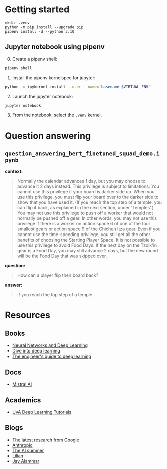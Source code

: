 # Getting started

```
mkdir .venv
python -m pip install --upgrade pip
pipenv install -d --python 3.10
```

## Jupyter notebook using pipenv

0. Create a pipenv shell:

```sh
pipenv shell
```

1. Install the pipenv kernelspec for jupyter:

```sh
python -m ipykernel install --user --name=`basename $VIRTUAL_ENV`
```

2. Launch the jupyter notebook:

```sh
jupyter notebook
```

3. From the notebook, select the `.venv` kernel.

# Question answering

## `question_answering_bert_finetuned_squad_demo.ipynb`

**context:**

> Normally the calendar advances 1 day, but you may choose to advance it 2 days instead. This privilege is subject to limitations: You cannot use this privilege if your board is darker side up. When you use this privilege, you must flip your board over to the darker side to show that you have used it. (If you reach the top step of a temple, you can flip it back, as explained in the next section, under 'Temples'.) You may not use this privilege to push off a worker that would not normally be pushed off a gear. In other words, you may not use this privilege if there is a worker on action space 6 of one of the four smallest gears or action space 9 of the Chichen Itza gear. Even if you cannot use the time-speeding privilege, you still get all the other benefits of choosing the Starting Player Space. It is not possible to use this privilege to avoid Food Days. If the next day on the Tzolk'in gear is a Food Day, you may still advance 2 days, but the new round will be the Food Day that was skipped over.

**question:**

> How can a player flip their board back?

**answer:**

> if you reach the top step of a temple

# Resources

## Books

- [Neural Networks and Deep Learning](http://neuralnetworksanddeeplearning.com/)
- [Dive into deep learning](https://d2l.ai/index.html)
- [The engineer's guide to deep learning](https://www.interdb.jp/dl/index.html)


## Docs

- [Mistral AI](https://docs.mistral.ai/)

## Academics

- [UvA Deep Learning Tutorials](https://uvadlc-notebooks.readthedocs.io/en/latest/)

## Blogs

- [The latest research from Google](https://research.google/blog)
- [Anthropic](https://transformer-circuits.pub/2021/framework/index.html)
- [The AI summer](https://theaisummer.com/positional-embeddings/)
- [Lilian](https://lilianweng.github.io/posts/2023-01-27-the-transformer-family-v2/)
- [Jay Alammar](https://jalammar.github.io/illustrated-transformer/)
